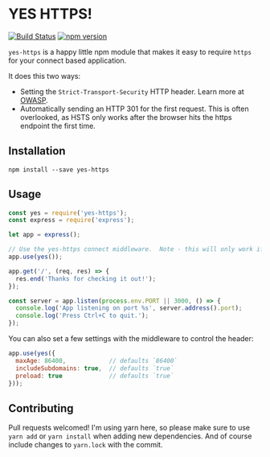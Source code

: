 # YES HTTPS!

[![Build Status](https://travis-ci.org/JustinBeckwith/yes-https.svg?branch=master)](https://travis-ci.org/JustinBeckwith/yes-https)
[![npm version](https://badge.fury.io/js/yes-https.svg)](https://badge.fury.io/js/yes-https)

`yes-https` is a happy little npm module that makes it easy to require `https` for your connect based application.  

It does this two ways:
- Setting the `Strict-Transport-Security` HTTP header.  Learn more at [OWASP](https://www.owasp.org/index.php/HTTP_Strict_Transport_Security_Cheat_Sheet). 
- Automatically sending an HTTP 301 for the first request.  This is often overlooked, as HSTS only works after the browser hits the https endpoint the first time.  

## Installation

`npm install --save yes-https`

## Usage

```js
const yes = require('yes-https');
const express = require('express');

let app = express();

// Use the yes-https connect middleware.  Note - this will only work if NODE_ENV is set to production.
app.use(yes());

app.get('/', (req, res) => {
  res.end('Thanks for checking it out!');
});

const server = app.listen(process.env.PORT || 3000, () => {
  console.log('App listening on port %s', server.address().port);
  console.log('Press Ctrl+C to quit.');
});
```

You can also set a few settings with the middleware to control the header:

```js
app.use(yes({
  maxAge: 86400,            // defaults `86400`
  includeSubdomains: true,  // defaults `true`
  preload: true             // defaults `true`           
}));
```

## Contributing

Pull requests welcomed!  I'm using yarn here, so please make sure to use `yarn add` or `yarn install` when adding new dependencies. And of course include changes to `yarn.lock` with the commit. 

